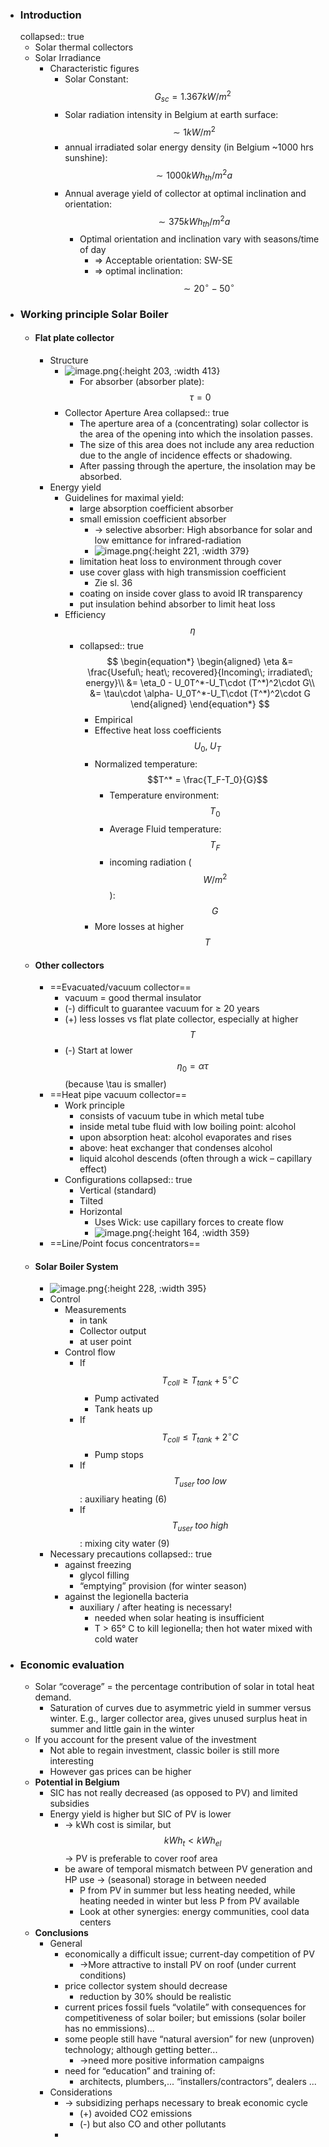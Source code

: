 - ### Introduction
  collapsed:: true
	- Solar thermal collectors
	- Solar Irradiance
		- Characteristic figures
			- Solar Constant: $$G_{sc}=1.367kW/m^2$$
			- Solar radiation intensity in Belgium at earth surface: $$\sim 1kW/m^2$$
			- annual irradiated solar energy density (in Belgium ~1000 hrs sunshine): $$\sim 1000kWh_{th}/m^2a$$
			- Annual average yield of collector at optimal inclination and orientation: $$\sim 375 kWh_{th}/m^2a$$
				- Optimal orientation and inclination vary with seasons/time of day
					- => Acceptable orientation: SW-SE
					- => optimal inclination: $$\sim 20^{\circ}-50^{\circ}$$
- ### Working principle Solar Boiler
	- #### Flat plate collector
		- Structure
			- ![image.png](../assets/image_1681565327214_0.png){:height 203, :width 413}
				- For absorber (absorber plate): $$\tau=0$$
			- Collector Aperture Area
			  collapsed:: true
				- The aperture area of a (concentrating) solar collector is the area of the
				  opening into which the insolation passes.
				- The size of this area does not include any area reduction due to the angle
				  of incidence effects or shadowing.
				- After passing through the aperture, the insolation may be absorbed.
		- Energy yield
			- Guidelines for maximal yield:
				- large absorption coefficient absorber
				- small emission coefficient absorber
					- -> selective absorber: High absorbance for solar and low emittance for infrared-radiation
					- ![image.png](../assets/image_1681566455595_0.png){:height 221, :width 379}
				- limitation heat loss to environment through cover
				- use cover glass with high transmission coefficient
					- Zie sl. 36
				- coating on inside cover glass to avoid IR transparency
				- put insulation behind absorber to limit heat loss
			- Efficiency $$\eta$$
				- collapsed:: true
				  $$
				  \begin{equation*}
				  \begin{aligned}
				  \eta &= \frac{Useful\; heat\; recovered}{Incoming\; irradiated\; energy}\\
				  &= \eta_0 - U_0T^*-U_T\cdot (T^*)^2\cdot G\\ 
				  &= \tau\cdot \alpha- U_0T^*-U_T\cdot (T^*)^2\cdot G
				  \end{aligned}
				  \end{equation*}
				  $$
					- Empirical
					- Effective heat loss coefficients $$U_0,\;U_T$$
					- Normalized temperature: $$T^* = \frac{T_F-T_0}{G}$$
						- Temperature environment: $$T_0$$
						- Average Fluid temperature: $$T_F$$
						- incoming radiation ($$W/m^2$$): $$G$$
					- More losses at higher $$T$$
	- #### Other collectors
		- ==Evacuated/vacuum collector==
			- vacuum = good thermal insulator
			- (-) difficult to guarantee vacuum for ≥ 20 years
			- (+) less losses vs flat plate collector, especially at higher $$T$$
			- (-) Start at lower $$\eta_0=\alpha\tau$$ (because \tau is smaller)
		- ==Heat pipe vacuum collector==
			- Work principle
				- consists of vacuum tube in which metal tube
				- inside metal tube fluid with low boiling point: alcohol
				- upon absorption heat: alcohol evaporates and rises
				- above: heat exchanger that condenses alcohol
				- liquid alcohol descends (often through a wick – capillary effect)
			- Configurations
			  collapsed:: true
				- Vertical (standard)
				- Tilted
				- Horizontal
					- Uses Wick: use capillary forces to create flow
					- ![image.png](../assets/image_1681570317092_0.png){:height 164, :width 359}
		- ==Line/Point focus concentrators==
	- #### Solar Boiler System
		- ![image.png](../assets/image_1681571590444_0.png){:height 228, :width 395}
		- Control
			- Measurements
				- in tank
				- Collector output
				- at user point
			- Control flow
				- If $$T_{coll}\geq T_{tank}+5^\circ C$$
					- Pump activated
					- Tank heats up
				- If $$T_{coll}\leq T_{tank}+2^\circ C$$
					- Pump stops
				- If $$T_{user}\; too\; low$$: auxiliary heating (6)
				- If $$T_{user}\; too\; high$$: mixing city water (9)
		- Necessary precautions
		  collapsed:: true
			- against freezing
				- glycol filling
				- “emptying” provision (for winter season)
			- against the legionella bacteria
				- auxiliary / after heating is necessary!
					- needed when solar heating is insufficient
					- T > 65° C to kill legionella; then hot water mixed with cold water
- ### Economic evaluation
	- Solar “coverage” = the percentage contribution of solar in total heat demand.
		- Saturation of curves due to asymmetric yield in summer versus winter. E.g., larger collector area, gives unused surplus heat in summer and little gain in the winter
	- If you account for the present value of the investment
		- Not able to regain investment, classic boiler is still more interesting
		- However gas prices can be higher
	- **Potential in Belgium**
		- SIC has not really decreased (as opposed to PV) and limited subsidies
		- Energy yield is higher but SIC of PV is lower
			- -> kWh cost is similar, but $$kWh_t<kWh_{el}$$ -> PV is preferable to cover roof area
			- be aware of temporal mismatch between PV generation and HP use -> (seasonal) storage in between needed
				- P from PV in summer but less heating needed, while heating needed in winter but less P from PV available
				- Look at other synergies: energy communities, cool data centers
	- **Conclusions**
		- General
			- economically a difficult issue; current-day competition of PV
				- →More attractive to install PV on roof (under current conditions)
			- price collector system should decrease
				- reduction by 30% should be realistic
			- current prices fossil fuels “volatile” with consequences for competitiveness of solar boiler; but emissions (solar boiler has no emmissions)...
			- some people still have “natural aversion” for new (unproven) technology; although getting better...
				- →need more positive information campaigns
			- need for “education” and training of:
				- architects, plumbers,... “installers/contractors”, dealers ...
		- Considerations
			- -> subsidizing perhaps necessary to break economic cycle
				- (+) avoided CO2 emissions
				- (-) but also CO and other pollutants
			-